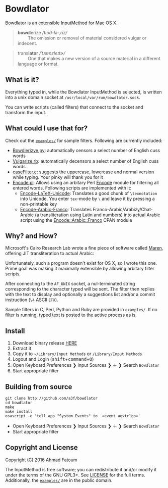 # Bowdlator

Bowdlator is an extensible [InputMethod](https://developer.apple.com/reference/inputmethodkit) for Mac OS X.

>**bowd**lerize _/bōd-lə-ˌrīz/_ <br>
>&emsp;&emsp; The omission or removal of material considered vulgar or indecent.

>trans**lator** _/ˈtɹænzleɪtɚ/_ <br>
>&emsp;&emsp; One that makes a new version of a source material in a different language or format.

## What is it?
Everything typed in, while the Bowdlator InputMethod is selected, is written into a unix domain socket at `/usr/local/var/run/bowdlator.sock`.

You can write scripts (called filters) that connect to the socket and transform the input.

## What could I use that for?
Check out the [`examples/`]() for sample filters. Following are currently included:
* [Bowdlerizye.py](): automatically censors a select number of English cuss words
* [Vulgarize.rb](): automatically decensors a select number of English cuss words
* [caseFilter.c](): suggests the uppercase, lowercase and normal version while typing. Your pinky will thank you for it
* [Encode.pl](): Allows using an arbitary Perl [Encode]() module for filtering all entered words. Following scripts are implemented with it:
    * [Encode-LaTeX-Unicode](): Translates a good chunk of `\texnotation` into Unicode. You enter `tex`-mode by `\` and leave it by pressing a non-printable key
    * [Encode-Arabic-Franco](): Translates Franco-Arabic/Arabizy/Chat-Arabic (a transliteration using Latin and numbers) into actual Arabic script using the [Encode::Arabic::Franco]() CPAN module

## Why? and How?
Microsoft's Cairo Research Lab wrote a fine piece of software called [Maren](https://www.microsoft.com/en-us/download/details.aspx?id=20530), offering JIT transliteration to actual Arabic:

Unfortunately, such a program doesn't exist for OS X, so I wrote this one. Prime goal was making it maximally extensible by allowing arbitary filter scripts.

After connecting to the `AF_UNIX` socket, a nul-terminated string corresponding to the character typed will be sent. The filter then replies with the text to display and optionally a suggestions list and/or a commit instruction (`\4` ASCII `ETX`).

Sample filters in C, Perl, Python and Ruby are provided in `examples/`. If no filter is running, typed text is posted to the active process as is.

## Install
1. Download binary release [HERE](https://github.com/a3f/bowdlator/downloads)
1. Extract it
1. Copy it to `~/Library/Input Methods` or `/Library/Input Methods`
1. Logout and Login (<kbd>shift</kbd>+<kbd>command</kbd>+<kbd>Q</kbd>)
1. Open Keyboard Preferences ❯ Input Sources ❯ ＋ ❯ Search `Bowdlator`
1. Start appropriate filter

## Building from source
```
git clone http://github.com/a3f/bowdlator
cd bowdlator
make
make install
osascript -e 'tell app "System Events" to  «event aevtrlgo»'
```
* Open Keyboard Preferences ❯ Input Sources ❯ ＋ ❯ Search `Bowdlator`
* Start appropriate filter

## Copyright and License

Copyright (C) 2016 Ahmad Fatoum

The InputMethod is free software; you can redistribute it and/or modify
it under the terms of the GNU GPL3+. See [LICENSE]() for the full terms. Additionally, the [`examples/`]() are in the public domain.
